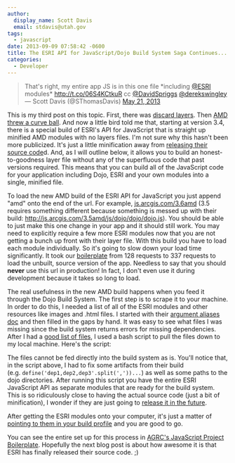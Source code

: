 ```yaml
---
author:
  display_name: Scott Davis
  email: stdavis@utah.gov
tags:
  - javascript
date: 2013-09-09 07:58:42 -0600
title: The ESRI API for JavaScript/Dojo Build System Saga Continues...
categories:
  - Developer
---
```

<blockquote class="twitter-tweet">
That's right, my entire app JS is in this one file *including <a href="https://twitter.com/Esri">@ESRI</a> modules* <a href="http://t.co/06S4KCtkuR">http://t.co/06S4KCtkuR</a> cc <a href="https://twitter.com/DavidSpriggs">@DavidSpriggs</a> <a href="https://twitter.com/derekswingley">@derekswingley</a><br />
— Scott Davis (@SThomasDavis) <a href="https://twitter.com/SThomasDavis/statuses/336948454968418305">May 21, 2013</a></p></blockquote>
<p><script async="" charset="utf-8" src="//platform.twitter.com/widgets.js"></script></p>
<p>This is my third post on this topic. First, there was <a href="http://geospatialscott.blogspot.com/2011/06/using-dojo-build-system-to-speed-up.html">discard layers</a>. Then&nbsp;<a href="http://geospatialscott.blogspot.com/2013/04/esri-jsapi-34-and-dojo-build-system.html">AMD threw a curve ball</a>. And now a little bird told me that, starting at version 3.4, there is a special build of ESRI's API for JavaScript that is straight up minified AMD modules with no layers files. I'm not sure why this hasn't been more publicized. It's just a little minification away from <a href="http://ideas.arcgis.com/ideaView?id=087E00000004JOzIAM">releasing their source code</a>d. And, as I will outline below, it allows you to build an honest-to-goodness layer file without any of the superfluous code that past versions required. This means that you can build all of the JavaScript code for your application including Dojo, ESRI and your own modules into a single, minified file.</p>
<p>To load the new AMD build of the ESRI API for JavaScript you just append "amd" onto the end of the url. For example, <a href="http://js.arcgis.com/3.6amd">js.arcgis.com/3.6amd</a>&nbsp;(3.5 requires something different because something is messed up with their build:&nbsp;<a href="http://js.arcgis.com/3.5amd/js/dojo/dojo/dojo.js">http://js.arcgis.com/3.5amd/js/dojo/dojo/dojo.js</a>). You should be able to just make this one change in your app and it should still work. You may need to explicitly require a few more ESRI modules now that you are not getting a bunch up front with their layer file. With this build you have to load each module individually. So it's going to slow down your load time significantly. It took our <a href="https://github.com/agrc/AGRCJavaScriptProjectBoilerPlate/">boilerplate</a> from 128 requests to 337 requests to load the unbuilt, source version of the app. Needless to say that you should <b>never</b>&nbsp;use this url in production! In fact, I don't even use it during development because it takes so long to load.</p>
<p>The real usefulness in the new AMD build happens when you feed it through the Dojo Build System. The first step is to scrape it to your machine. In order to do this, I needed a list of all of the ESRI modules and other resources like images and .html files. I started with their <a href="https://developers.arcgis.com/en/javascript/jsapi/argument_aliases.html">argument aliases doc</a>&nbsp;and then filled in the gaps by hand. It was easy to see what files I was missing since the build system returns errors for missing dependencies. After I had a <a href="https://github.com/agrc/AGRCJavaScriptProjectBoilerPlate/blob/master/profiles/esri_modules_3.6.txt">good list of files</a>, I used a bash script to pull the files down to my local machine. Here's the script:</p>
<p><script src="http://gist-it.appspot.com/github/agrc/AGRCJavaScriptProjectBoilerPlate/blob/master/slurp_esri_modules.sh"></script>The files cannot be fed directly into the build system as is. You'll notice that, in the script above, I had to fix some artifacts from their build (e.g.&nbsp;<code>define('dep1,dep2,dep3'.split(','))...</code>) as well as some paths to the dojo directories. After running this script you have the entire ESRI JavaScript API as separate modules that are ready for the build system. This is so ridiculously close to having the actual source code (just a bit of minification), I wonder if they are just going to <a href="http://ideas.arcgis.com/ideaView?id=087E00000004JOzIAM">release it in the future</a>.</p>
<p>After getting the ESRI modules onto your computer, it's just a matter of <a href="https://github.com/agrc/AGRCJavaScriptProjectBoilerPlate/blob/master/profiles/app.profile.js#L51">pointing to them in your build profile</a>&nbsp;and you are good to go.</p>
<p>You can see the entire set up for this process in <a href="https://github.com/agrc/AGRCJavaScriptProjectBoilerPlate/">AGRC's JavaScript Project Boilerplate</a>. Hopefully the next blog post is about how awesome it is that ESRI has finally released their source code. ;)</p>
